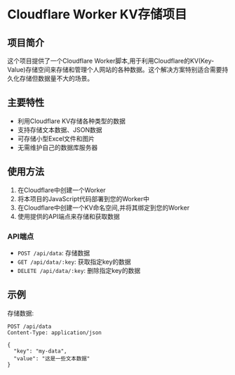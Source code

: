 # Cloudflare Worker KV存储项目

## 项目简介

这个项目提供了一个Cloudflare Worker脚本,用于利用Cloudflare的KV(Key-Value)存储空间来存储和管理个人网站的各种数据。这个解决方案特别适合需要持久化存储但数据量不大的场景。

## 主要特性

- 利用Cloudflare KV存储各种类型的数据
- 支持存储文本数据、JSON数据
- 可存储小型Excel文件和图片
- 无需维护自己的数据库服务器

## 使用方法

1. 在Cloudflare中创建一个Worker
2. 将本项目的JavaScript代码部署到您的Worker中
3. 在Cloudflare中创建一个KV命名空间,并将其绑定到您的Worker
4. 使用提供的API端点来存储和获取数据

### API端点

- `POST /api/data`: 存储数据
- `GET /api/data/:key`: 获取指定key的数据
- `DELETE /api/data/:key`: 删除指定key的数据

## 示例

存储数据:
```http
POST /api/data
Content-Type: application/json

{
  "key": "my-data",
  "value": "这是一些文本数据"
}
